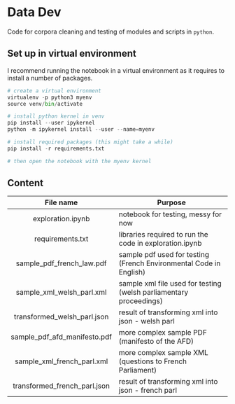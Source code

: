 # Data Dev

Code for corpora cleaning and testing of modules and scripts in `python`.



## Set up in virtual environment

I recommend running the notebook in a virtual environment as it requires to install a number of packages. 

```python
# create a virtual environment
virtualenv -p python3 myenv
source venv/bin/activate

# install python kernel in venv
pip install --user ipykernel
python -m ipykernel install --user --name=myenv

# install required packages (this might take a while)
pip install -r requirements.txt

# then open the notebook with the myenv kernel
```

## Content

|          File name           | Purpose                                                      |
| :--------------------------: | ------------------------------------------------------------ |
|      exploration.ipynb       | notebook for testing, messy for now                          |
|       requirements.txt       | libraries required to run the code in exploration.ipynb      |
|  sample_pdf_french_law.pdf   | sample pdf used for testing (French Environmental Code in English) |
|  sample_xml_welsh_parl.xml   | sample xml file used for testing (welsh parliamentary proceedings) |
| transformed_welsh_parl.json  | result of transforming xml into json - welsh parl            |
| sample_pdf_afd_manifesto.pdf | more complex sample PDF (manifesto of the AFD)               |
|  sample_xml_french_parl.xml  | more complex sample XML (questions to French Parliament)     |
| transformed_french_parl.json | result of transforming xml into json - french parl           |
